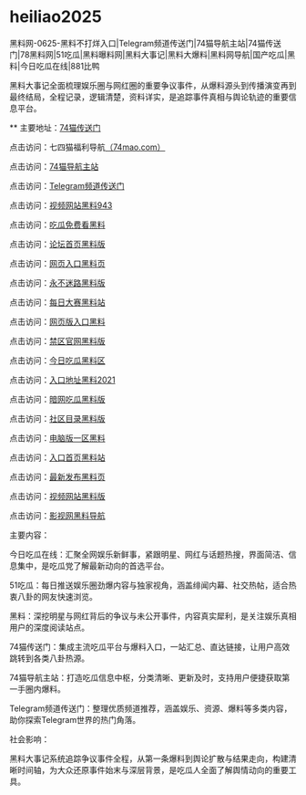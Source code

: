 # heiliao2025
黑料网-0625-黑料不打烊入口|Telegram频道传送门|74猫导航主站|74猫传送门|78黑料网|51吃瓜|黑料曝料网|黑料大事记|黑料大爆料|黑料网导航|国产吃瓜|黑料|今日吃瓜在线|881比鸭

黑料大事记全面梳理娱乐圈与网红圈的重要争议事件，从爆料源头到传播演变再到最终结局，全程记录，逻辑清楚，资料详实，是追踪事件真相与舆论轨迹的重要信息平台。

** 主要地址：<a href="https://74mao.com/">74猫传送门</a>

点击访问：七四猫福利导航<a href="https://74mao.com/">（74mao.com）</a>

点击访问：<a href="https://74mao.com/">74猫导航主站</a>

点击访问：<a href="https://74mao.com/">Telegram频道传送门</a>

点击访问：<a href="https://hj-1295.pages.dev/">视频网站黑料943</a>  

点击访问：<a href="https://hj-1301.pages.dev/">吃瓜免费看黑料</a>  

点击访问：<a href="https://hj-952.pages.dev/">论坛首页黑料版</a>  

点击访问：<a href="https://hj-953.pages.dev/">网页入口黑料页</a>  

点击访问：<a href="https://hj-954.pages.dev/">永不迷路黑料版</a>  

点击访问：<a href="https://hj-955.pages.dev/">每日大赛黑料站</a>  

点击访问：<a href="https://hj-956.pages.dev/">网页版入口黑料</a>  

点击访问：<a href="https://hj-957.pages.dev/">禁区官网黑料版</a>  

点击访问：<a href="https://hj-958.pages.dev/">今日吃瓜黑料区</a>  

点击访问：<a href="https://hj-959.pages.dev/">入口地址黑料2021</a>  

点击访问：<a href="https://hj-947.pages.dev/">暗网吃瓜黑料版</a>  

点击访问：<a href="https://hj-948.pages.dev/">社区目录黑料版</a>  

点击访问：<a href="https://hj-949.pages.dev/">电脑版一区黑料</a>  

点击访问：<a href="https://hj-950.pages.dev/">入口首页黑料站</a>  

点击访问：<a href="https://hj-951.pages.dev/">最新发布黑料页</a>  

点击访问：<a href="https://hj-840.pages.dev/">视频网站黑料版</a>  

点击访问：<a href="https://hj-842.pages.dev/">影视网黑料导航</a>  

主要内容：

今日吃瓜在线：汇聚全网娱乐新鲜事，紧跟明星、网红与话题热搜，界面简洁、信息集中，是吃瓜党了解最新动向的首选平台。

51吃瓜：每日推送娱乐圈劲爆内容与独家视角，涵盖绯闻内幕、社交热帖，适合热衷八卦的网友快速浏览。

黑料：深挖明星与网红背后的争议与未公开事件，内容真实犀利，是关注娱乐真相用户的深度阅读站点。

74猫传送门：集成主流吃瓜平台与爆料入口，一站汇总、直达链接，让用户高效跳转到各类八卦热源。

74猫导航主站：打造吃瓜信息中枢，分类清晰、更新及时，支持用户便捷获取第一手圈内爆料。

Telegram频道传送门：整理优质频道推荐，涵盖娱乐、资源、爆料等多类内容，助你探索Telegram世界的热门角落。

社会影响：

黑料大事记系统追踪争议事件全程，从第一条爆料到舆论扩散与结果走向，构建清晰时间轴，为大众还原事件始末与深层背景，是吃瓜人全面了解舆情动向的重要工具。
<span style="display:none;">[Canonical link](https://github.com/vivivi20250625/viv10）</span>
